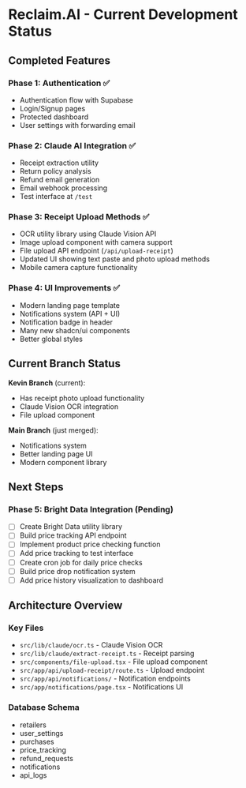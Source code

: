 # Reclaim.AI - Current Development Status

## Completed Features

### Phase 1: Authentication ✅
- Authentication flow with Supabase
- Login/Signup pages
- Protected dashboard
- User settings with forwarding email

### Phase 2: Claude AI Integration ✅
- Receipt extraction utility
- Return policy analysis
- Refund email generation
- Email webhook processing
- Test interface at `/test`

### Phase 3: Receipt Upload Methods ✅
- OCR utility library using Claude Vision API
- Image upload component with camera support
- File upload API endpoint (`/api/upload-receipt`)
- Updated UI showing text paste and photo upload methods
- Mobile camera capture functionality

### Phase 4: UI Improvements ✅
- Modern landing page template
- Notifications system (API + UI)
- Notification badge in header
- Many new shadcn/ui components
- Better global styles

## Current Branch Status

**Kevin Branch** (current):
- Has receipt photo upload functionality
- Claude Vision OCR integration
- File upload component

**Main Branch** (just merged):
- Notifications system
- Better landing page UI
- Modern component library

## Next Steps

### Phase 5: Bright Data Integration (Pending)
- [ ] Create Bright Data utility library
- [ ] Build price tracking API endpoint
- [ ] Implement product price checking function
- [ ] Add price tracking to test interface
- [ ] Create cron job for daily price checks
- [ ] Build price drop notification system
- [ ] Add price history visualization to dashboard

## Architecture Overview

### Key Files
- `src/lib/claude/ocr.ts` - Claude Vision OCR
- `src/lib/claude/extract-receipt.ts` - Receipt parsing
- `src/components/file-upload.tsx` - File upload component
- `src/app/api/upload-receipt/route.ts` - Upload endpoint
- `src/app/api/notifications/` - Notification endpoints
- `src/app/notifications/page.tsx` - Notifications UI

### Database Schema
- retailers
- user_settings
- purchases
- price_tracking
- refund_requests
- notifications
- api_logs
